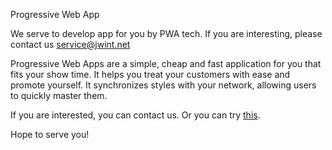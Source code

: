 ---
---
Progressive Web App

We serve to develop app for you by PWA tech. If you are interesting, please contact us [service@jwint.net](mailto:service@jwint.net)

Progressive Web Apps are a simple, cheap and fast application for you that fits your show time. It helps you treat your customers with ease and promote yourself. It synchronizes styles with your network, allowing users to quickly master them.

If you are interested, you can contact us. Or you can try [this](https://app.starbucks.com).

Hope to serve you!
